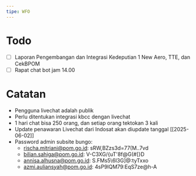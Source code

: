 ```yaml
---
tipe: WFO
---
```

# Todo
- [ ] Laporan Pengembangan dan Integrasi Kedeputian 1 New Aero, TTE, dan CekBPOM
- [ ] Rapat chat bot jam 14.00
# Catatan
- Pengguna livechat adalah publik
- Perlu ditentukan integrasi kbcc dengan livechat
- 1 hari chat bisa 250 orang, dan setiap orang tektokan 3 kali
- Update penawaran Livechat dari Indosat akan diupdate tanggal [[2025-06-02]]
- Password admin subsite bungo:
	- rischa.mitriani@pom.go.id: sRW,BZzs3d=77(M..7vd
	- bilian.sahiga@pom.go.id: V-C3XG/{uT'8f@G(#[}D
	- annisa.alhusna@pom.go.id: S.FMs5\6I3G]@:tyTxxo
	- azmi.auliansyah@pom.go.id: 4sP9lQM79:EqS7ze@h-A
